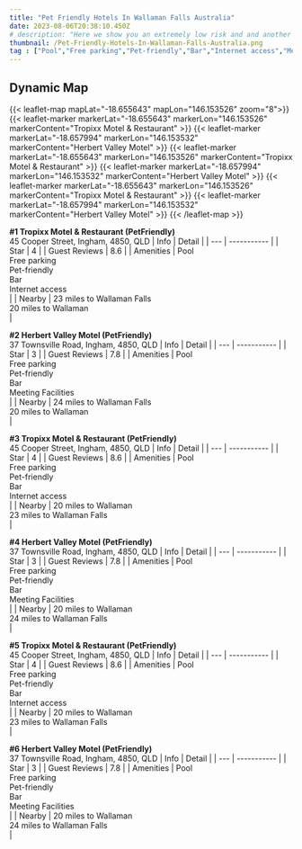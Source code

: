 ```yaml
---
title: "Pet Friendly Hotels In Wallaman Falls Australia"
date: 2023-08-06T20:38:10.450Z
# description: "Here we show you an extremely low risk and and another medium risk approach to earn passive income "
thumbnail: /Pet-Friendly-Hotels-In-Wallaman-Falls-Australia.png
tag : ["Pool","Free parking","Pet-friendly","Bar","Internet access","Meeting Facilities"]
---
```


## Dynamic Map
{{< leaflet-map  mapLat="-18.655643" mapLon="146.153526" zoom="8">}}
    {{< leaflet-marker markerLat="-18.655643" markerLon="146.153526" markerContent="Tropixx Motel & Restaurant" >}}
    {{< leaflet-marker markerLat="-18.657994" markerLon="146.153532" markerContent="Herbert Valley Motel" >}}
    {{< leaflet-marker markerLat="-18.655643" markerLon="146.153526" markerContent="Tropixx Motel & Restaurant" >}}
    {{< leaflet-marker markerLat="-18.657994" markerLon="146.153532" markerContent="Herbert Valley Motel" >}}
    {{< leaflet-marker markerLat="-18.655643" markerLon="146.153526" markerContent="Tropixx Motel & Restaurant" >}}
    {{< leaflet-marker markerLat="-18.657994" markerLon="146.153532" markerContent="Herbert Valley Motel" >}}
{{< /leaflet-map >}}


**#1 Tropixx Motel & Restaurant (PetFriendly)**<br>45 Cooper Street, Ingham, 4850, QLD
| Info | Detail |
| --- | ----------- |
| Star | 4 |
| Guest Reviews | 8.6 |
| Amenities | Pool<br>Free parking<br>Pet-friendly<br>Bar<br>Internet access<br> |
| Nearby | 23 miles to Wallaman Falls<br>20 miles to Wallaman<br> |

**#2 Herbert Valley Motel (PetFriendly)**<br>37 Townsville Road, Ingham, 4850, QLD
| Info | Detail |
| --- | ----------- |
| Star | 3 |
| Guest Reviews | 7.8 |
| Amenities | Pool<br>Free parking<br>Pet-friendly<br>Bar<br>Meeting Facilities<br> |
| Nearby | 24 miles to Wallaman Falls<br>20 miles to Wallaman<br> |

**#3 Tropixx Motel & Restaurant (PetFriendly)**<br>45 Cooper Street, Ingham, 4850, QLD
| Info | Detail |
| --- | ----------- |
| Star | 4 |
| Guest Reviews | 8.6 |
| Amenities | Pool<br>Free parking<br>Pet-friendly<br>Bar<br>Internet access<br> |
| Nearby | 20 miles to Wallaman<br>23 miles to Wallaman Falls<br> |

**#4 Herbert Valley Motel (PetFriendly)**<br>37 Townsville Road, Ingham, 4850, QLD
| Info | Detail |
| --- | ----------- |
| Star | 3 |
| Guest Reviews | 7.8 |
| Amenities | Pool<br>Free parking<br>Pet-friendly<br>Bar<br>Meeting Facilities<br> |
| Nearby | 20 miles to Wallaman<br>24 miles to Wallaman Falls<br> |

**#5 Tropixx Motel & Restaurant (PetFriendly)**<br>45 Cooper Street, Ingham, 4850, QLD
| Info | Detail |
| --- | ----------- |
| Star | 4 |
| Guest Reviews | 8.6 |
| Amenities | Pool<br>Free parking<br>Pet-friendly<br>Bar<br>Internet access<br> |
| Nearby | 20 miles to Wallaman<br>23 miles to Wallaman Falls<br> |

**#6 Herbert Valley Motel (PetFriendly)**<br>37 Townsville Road, Ingham, 4850, QLD
| Info | Detail |
| --- | ----------- |
| Star | 3 |
| Guest Reviews | 7.8 |
| Amenities | Pool<br>Free parking<br>Pet-friendly<br>Bar<br>Meeting Facilities<br> |
| Nearby | 20 miles to Wallaman<br>24 miles to Wallaman Falls<br> |

